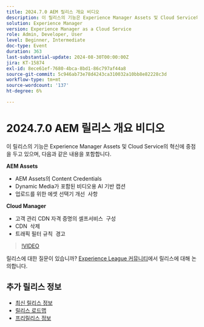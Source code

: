```yaml
---
title: 2024.7.0 AEM 릴리스 개요 비디오
description: 이 릴리스의 기능은 Experience Manager Assets 및 Cloud Service의 혁신적인 기능에 초점을 맞추며, 다음과 같은 기능이 포함됩니다. AEM Assets:Content Credentials in AEM Assets​AI ​Asset Selector Enhancements for Upload​Cloud Manager:고객 관리 CDN 자격 증명의 셀프서비스 구성​CDN PurgeRules Alerts​ ​Traffic Rules
solution: Experience Manager
version: Experience Manager as a Cloud Service
role: Admin, Developer, User
level: Beginner, Intermediate
doc-type: Event
duration: 363
last-substantial-update: 2024-08-30T00:00:00Z
jira: KT-15874
exl-id: 8ece61ef-7680-4bca-8bd1-86c797af44a8
source-git-commit: 5c946ab73e78d4243ca310032a10bb8e82228c3d
workflow-type: tm+mt
source-wordcount: '137'
ht-degree: 6%

---
```


# 2024.7.0 AEM 릴리스 개요 비디오

이 릴리스의 기능은 Experience Manager Assets 및 Cloud Service의 혁신에 중점을 두고 있으며, 다음과 같은 내용을 포함합니다.

**AEM Assets**

* AEM Assets&#x200B;의 Content Credentials
* Dynamic Media가 포함된 비디오용 AI 기반 캡션&#x200B;
* 업로드를 위한 에셋 선택기 개선 &#x200B; 사항

**Cloud Manager**

* 고객 관리 CDN 자격 증명의 셀프서비스 &#x200B; 구성
* CDN &#x200B; 삭제
* 트래픽 필터 규칙 &#x200B; 경고

>[!VIDEO](https://video.tv.adobe.com/v/3431707/?learn=on)


릴리스에 대한 질문이 있습니까?  [Experience League 커뮤니티](https://adobe.ly/3X9WQfF)에서 릴리스에 대해 논의합니다.

## 추가 릴리스 정보

* [최신 릴리스 정보](https://experienceleague.adobe.com/docs/experience-manager-cloud-service/content/release-notes/home.html?lang=ko-KR)
* [릴리스 로드맵](https://experienceleague.adobe.com/docs/experience-manager-release-information/aem-release-updates/update-releases-roadmap.html)
* [프리릴리스 정보](https://experienceleague.adobe.com/docs/experience-manager-cloud-service/content/release-notes/prerelease.html)
